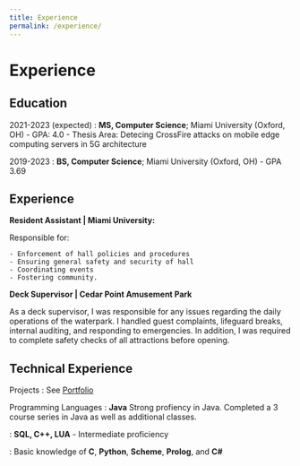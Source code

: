 ```yaml
---
title: Experience
permalink: /experience/
---
```

# Experience

Education
---------

2021-2023 (expected)
:   **MS, Computer Science**; Miami University (Oxford, OH)
	- GPA: 4.0
    - Thesis Area: Detecing CrossFire attacks on mobile edge computing servers in 5G architecture

2019-2023
:   **BS, Computer Science**; Miami University (Oxford, OH)
	- GPA 3.69

Experience
----------

**Resident Assistant \| Miami University:**

Responsible for:

	- Enforcement of hall policies and procedures
	- Ensuring general safety and security of hall
	- Coordinating events
	- Fostering community.

**Deck Supervisor \| Cedar Point Amusement Park**

As a deck supervisor, I was responsible for any issues regarding the daily operations of the waterpark. I handled guest complaints, lifeguard breaks, internal auditing, and responding to emergencies. In addition, I was required to complete safety checks of all attractions before opening.

Technical Experience
--------------------

Projects
:   See [Portfolio](/portfolio)

Programming Languages
:   **Java** Strong profiency in Java.  Completed a 3 course series in Java as well as additional classes.

:   **SQL, C++, LUA** - Intermediate proficiency 

:   Basic knowledge of **C**, **Python**, **Scheme**, **Prolog**, and **C#**